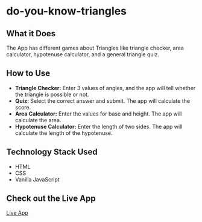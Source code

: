 # do-you-know-triangles

## What it Does
The App has different games about Triangles like triangle checker, area calculator, hypotenuse calculator, and a general triangle quiz.

## How to Use
- **Triangle Checker:** Enter 3 values of angles, and the app will tell whether the triangle is possible or not.
- **Quiz:** Select the correct answer and submit. The app will calculate the score.
- **Area Calculator:** Enter the values for base and height. The app will calculate the area.
- **Hypotenuse Calculator:** Enter the length of two sides. The app will calculate the length of the hypotenuse.

## Technology Stack Used
- HTML
- CSS
- Vanilla JavaScript 

## Check out the Live App
[Live App](https://doyouknowtriangl-hv.netlify.app/)
